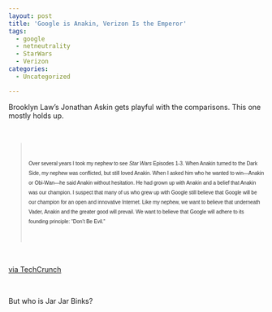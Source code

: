 ```yaml
---
layout: post
title: 'Google is Anakin, Verizon Is the Emperor'
tags:
  - google
  - netneutrality
  - StarWars
  - Verizon
categories:
  - Uncategorized

---
```


<p>Brooklyn Law&#8217;s Jonathan Askin gets playful with the comparisons. This one mostly holds up.</p><br /><blockquote><br /><p><span style="font-family:Lucida Grande, Verdana, Lucida Sans Regular, Lucida Sans Unicode, Arial, sans-serif;color:#272727;line-height:19px;font-size:x-small;">Over several years I took my nephew to see <em>Star Wars</em> Episodes 1-3. When Anakin turned to the Dark Side, my nephew was conflicted, but still loved Anakin. When I asked him who he wanted to win—Anakin or Obi-Wan—he said Anakin without hesitation. He had grown up with Anakin and a belief that Anakin was our champion. I suspect that many of us who grew up with Google still believe that Google will be our champion for an open and innovative Internet. Like my nephew, we want to believe that underneath Vader, Anakin and the greater good will prevail. We want to believe that Google will adhere to its founding principle: “Don’t Be Evil.”</span></p><br /></blockquote><br /><p><a href="http://techcrunch.com/2010/08/21/google-anakin-verizon-dark-side/">via TechCrunch</a> </p><br /><p>But who is Jar Jar Binks? </p><div class="blogger-post-footer"><img width="1" height="1" src="https://blogger.googleusercontent.com/tracker/8920950033468593796-4379223394445697102?l=openmobile.blogspot.com" alt="" /></div>
